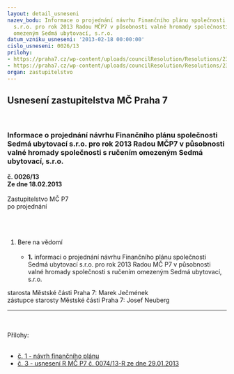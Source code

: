 ```yaml
---
layout: detail_usneseni
nazev_bodu: Informace o projednání návrhu Finančního plánu společnosti Sedmá ubytovací
  s.r.o. pro rok 2013 Radou MČP7 v působnosti valné hromady společnosti s ručením
  omezeným Sedmá ubytovací, s.r.o.
datum_vzniku_usneseni: '2013-02-18 00:00:00'
cislo_usneseni: 0026/13
prilohy:
- https://praha7.cz/wp-content/uploads/councilResolution/Resolutions/23319/2-13-priloha_1.pdf
- https://praha7.cz/wp-content/uploads/councilResolution/Resolutions/23319/0074_13.doc
organ: zastupitelstvo
---
```

<div id="ucUsn_pList" class="usn">
	<span><h2>Usnesení zastupitelstva MČ Praha 7 </h2>
<br></span><div class="standBody">
<span><h3>Informace o projednání návrhu Finančního plánu společnosti Sedmá ubytovací s.r.o. pro rok 2013 Radou MČP7 v působnosti valné hromady společnosti s ručením omezeným Sedmá ubytovací, s.r.o.</h3></span><div class="center">
		<strong>č. 0026/13</strong><br>
	</div>
<div class="center">
		<strong>Ze dne 18.02.2013</strong><br><br>
	</div>Zastupitelstvo MČ P7<br>po projednání<br><br><br><ol>
<br><li>Bere na vědomí<br><ul>
<br><li>
<strong>1.</strong> informaci o projednání návrhu Finančního plánu společnosti Sedmá ubytovací s.r.o. pro rok 2013 Radou MČ P7 v působnosti valné hromady společnosti s ručením omezeným Sedmá ubytovací, s.r.o.</li>
</ul>
</li>
</ol>starosta Městské části Praha 7: Marek Ječmének<br>zástupce starosty Městské části Praha 7: Josef Neuberg<br><hr>
<br><br>Přílohy: <br><ul>
<br><li>
<a href="/zdroj.aspx?typ=4&amp;id=49166&amp;sh=1458840821" target="_blank" title="Odkaz na soubor - 95,5 kB - nové okno">č. 1 - návrh finančního plánu</a> <br>
</li>
<li>
<a href="/zdroj.aspx?typ=4&amp;Id=50205&amp;sh=-1638442891" target="_blank" title="Odkaz na soubor - 33,5 kB - nové okno">č. 3 - usnesení R MČ P7 č. 0074/13-R ze dne 29.01.2013</a> </li>
</ul>
</div>
</div>
